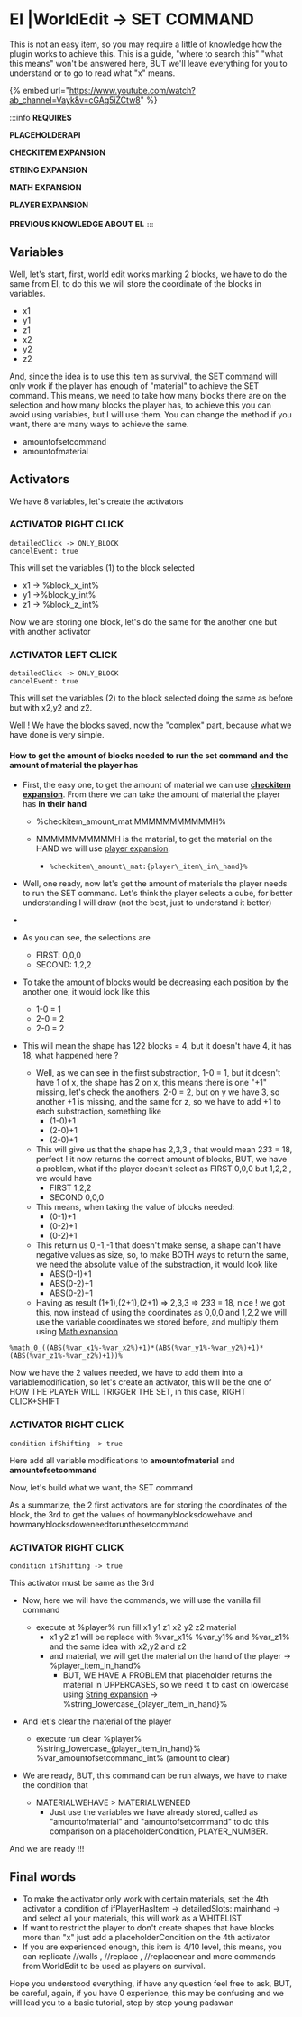 # EI |WorldEdit -> SET COMMAND

This is not an easy item, so you may require a little of knowledge how the plugin works to achieve this. This is a guide, "where to search this" "what this means" won't be answered here, BUT we'll leave everything for you to understand or to go to read what "x" means.

\{% embed url="https://www.youtube.com/watch?ab_channel=Vayk&v=cGAg5iZCtw8" %\}

:::info
**REQUIRES**

**PLACEHOLDERAPI**

**CHECKITEM EXPANSION**

**STRING EXPANSION**

**MATH EXPANSION**

**PLAYER EXPANSION**\
\
**PREVIOUS KNOWLEDGE ABOUT EI.**
:::

## Variables

Well, let's start, first, world edit works marking 2 blocks, we have to do the same from EI, to do this we will store the coordinate of the blocks in variables. 

* x1
* y1
* z1
* x2
* y2
* z2

And, since the idea is to use this item as survival, the SET command will only work if the player has enough of "material" to achieve the SET command. This means, we need to take how many blocks there are on the selection and how many blocks the player has, to achieve this you can avoid using variables, but I will use them. You can change the method if you want, there are many ways to achieve the same.

* amountofsetcommand
* amountofmaterial

## Activators

We have 8 variables, let's create the activators

### ACTIVATOR RIGHT CLICK

```
detailedClick -> ONLY_BLOCK
cancelEvent: true
```

This will set the variables (1) to the block selected

* x1 -> %block\_x\_int%
* y1 ->%block\_y\_int%
* z1 -> %block\_z\_int%

Now we are storing one block, let's do the same for the another one but with another activator

### ACTIVATOR LEFT CLICK

```
detailedClick -> ONLY_BLOCK
cancelEvent: true
```

This will set the variables (2) to the block selected doing the same as before but with x2,y2 and z2.

Well ! We have the blocks saved, now the "complex" part, because what we have done is very simple.

#### How to get the amount of blocks needed to run the set command and the amount of material the player has

* First, the easy one, to get the amount of material we can use [**checkitem expansion**](https://github.com/PlaceholderAPI/PlaceholderAPI/wiki/Placeholders#checkitem). From there we can take the amount of material the player has **in their hand**
  * %checkitem\_amount\_mat:MMMMMMMMMMMH%
  *   MMMMMMMMMMMH is the material, to get the material on the HAND we will use [player expansion](https://github.com/PlaceholderAPI/PlaceholderAPI/wiki/Placeholders#player).

      * `%checkitem\_amount\_mat:{player\_item\_in\_hand}%`

* Well, one ready, now let's get the amount of materials the player needs to run the SET command. Let's think the player selects a cube, for better understanding I will draw (not the best, just to understand it better)
*

    
* As you can see, the selections are
  * FIRST: 0,0,0
  * SECOND: 1,2,2
* To take the amount of blocks would be decreasing each position by the another one, it would look like this
  * 1-0 = 1
  * 2-0 = 2
  * 2-0 = 2
* This will mean the shape has 1*2*2 blocks = 4, but it doesn't have 4, it has 18, what happened here ?
  * Well, as we can see in the first substraction, 1-0 = 1, but it doesn't have 1 of x, the shape has 2 on x, this means there is one "+1" missing, let's check the anothers. 2-0 = 2, but on y we have 3, so another +1 is missing, and the same for z, so we have to add +1 to each substraction, something like
    * (1-0)+1
    * (2-0)+1
    * (2-0)+1
  * This will give us that the shape has 2,3,3 , that would mean 2*3*3 = 18, perfect ! it now returns the correct amount of blocks, BUT, we have a problem, what if the player doesn't select as FIRST 0,0,0 but 1,2,2 , we would have
    * FIRST 1,2,2
    * SECOND 0,0,0
  * This means, when taking the value of blocks needed:
    * (0-1)+1
    * (0-2)+1
    * (0-2)+1
  * This return us 0,-1,-1 that doesn't make sense, a shape can't have negative values as size, so, to make BOTH ways to return the same, we need the absolute value of the substraction, it would look like
    * ABS(0-1)+1 
    * ABS(0-2)+1
    * ABS(0-2)+1
  * Having as result (1+1),(2+1),(2+1) => 2,3,3 => 2*3*3 = 18, nice ! we got this, now instead of using the coordinates as 0,0,0 and 1,2,2 we will use the variable coordinates we stored before, and multiply them using [Math expansion](https://github.com/PlaceholderAPI/PlaceholderAPI/wiki/Placeholders#math)

```
%math_0_((ABS(%var_x1%-%var_x2%)+1)*(ABS(%var_y1%-%var_y2%)+1)*(ABS(%var_z1%-%var_z2%)+1))%
```

Now we have the 2 values needed, we have to add them into a variablemodification, so let's create an activator, this will be the one of HOW THE PLAYER WILL TRIGGER THE SET, in this case, RIGHT CLICK+SHIFT

### ACTIVATOR RIGHT CLICK

```
condition ifShifting -> true
```

Here add all variable modifications to **amountofmaterial** and **amountofsetcommand**

Now, let's build what we want, the SET command

As a summarize, the 2 first activators are for storing the coordinates of the block, the 3rd to get the values of howmanyblocksdowehave and howmanyblocksdoweneedtorunthesetcommand

### ACTIVATOR RIGHT CLICK

```
condition ifShifting -> true
```

This activator must be same as the 3rd

* Now, here we will have the commands, we will use the vanilla fill command
  * execute at %player% run fill x1 y1 z1 x2 y2 z2 material
    * x1 y2 z1 will be replace with %var\_x1% %var\_y1% and %var\_z1% and the same idea with x2,y2 and z2
    * and material, we will get the material on the hand of the player -> %player\_item\_in\_hand%
      * BUT, WE HAVE A PROBLEM that placeholder returns the material in UPPERCASES, so we need it to cast on lowercase using [String expansion](https://github.com/PlaceholderAPI/PlaceholderAPI/wiki/Placeholders#string) -> %string\_lowercase\_\{player\_item\_in\_hand\}%
*   And let's clear the material of the player 

    * execute run clear %player% %string\_lowercase\_\{player\_item\_in\_hand\}% %var\_amountofsetcommand\_int% (amount to clear)

* We are ready, BUT, this command can be run always, we have to make the condition that
  * MATERIALWEHAVE > MATERIALWENEED
    * Just use the variables we have already stored, called as "amountofmaterial" and "amountofsetcommand" to do this comparison on a placeholderCondition, PLAYER\_NUMBER.

And we are ready !!!

## Final words

* To make the activator only work with certain materials, set the 4th activator a condition of ifPlayerHasItem -> detailedSlots: mainhand -> and select all your materials, this will work as a WHITELIST
* If want to restrict the player to don't create shapes that have blocks more than "x" just add a placeholderCondition on the 4th activator
* If you are experienced enough, this item is 4/10 level, this means, you can replicate //walls , //replace , //replacenear and more commands from WorldEdit to be used as players on survival.

Hope you understood everything, if have any question feel free to ask, BUT, be careful, again, if you have 0 experience, this may be confusing and we will lead you to a basic tutorial, step by step young padawan 

